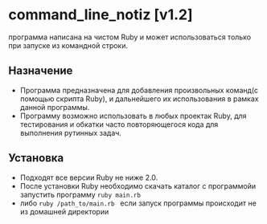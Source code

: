 # command_line_notiz  [v1.2]
программа написана на чистом Ruby и может использоваться
только при запуске из командной строки.

## Назначение
 - Программа предназначена для добавления
  произвольных команд(с помощью скрипта Ruby),
  и дальнейшего их использования в рамках данной программы. 
 - Программу возможно использовать в любых проектак Ruby,
  для тестирования и обкатки часто повторяющегося кода
  для выполнения рутинных задач.

## Установка
 - Подходят все версии Ruby не ниже 2.0.
 - После установки Ruby необходимо скачать каталог с программойи запустить программу
`ruby main.rb` 
 - либо `ruby /path_to/main.rb `
если запуск программы происходит не из домашней директории

